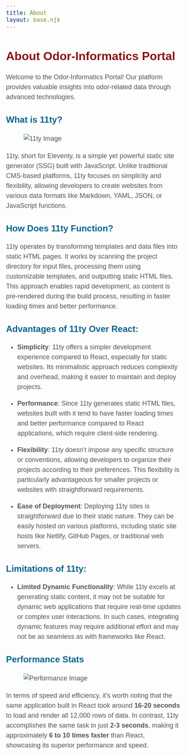 ```yaml
---
title: About
layout: base.njk
---
```

<style>
  body {
    margin-left: 20%;
    margin-right: 20%;
    color: #555;
    font-family: sans-serif;
    font-size: 18px;
    line-height: 1.5;
  }
  h1 {
    color: #8C1414;
    font-size: 32px;
    margin-bottom: 20px;
  }
  h2 {
    color: #03658C;
    font-size: 24px;
    margin-top: 30px;
    margin-bottom: 10px;
  }
  img {
    display: block;
    margin-left: auto;
    margin-right: auto;
    max-width: 80%;
    height: auto;
    margin-top: 20px;
    margin-bottom: 20px;
  }
</style>

# About Odor-Informatics Portal

Welcome to the Odor-Informatics Portal! Our platform provides valuable insights into odor-related data through advanced technologies.

## What is 11ty?

![11ty Image](https://www.datocms-assets.com/48401/1628645210-11ty-blog-tutorial.png)

11ty, short for Eleventy, is a simple yet powerful static site generator (SSG) built with JavaScript. Unlike traditional CMS-based platforms, 11ty focuses on simplicity and flexibility, allowing developers to create websites from various data formats like Markdown, YAML, JSON, or JavaScript functions.

## How Does 11ty Function?

11ty operates by transforming templates and data files into static HTML pages. It works by scanning the project directory for input files, processing them using customizable templates, and outputting static HTML files. This approach enables rapid development, as content is pre-rendered during the build process, resulting in faster loading times and better performance.

## Advantages of 11ty Over React:

- **Simplicity**: 11ty offers a simpler development experience compared to React, especially for static websites. Its minimalistic approach reduces complexity and overhead, making it easier to maintain and deploy projects.

- **Performance**: Since 11ty generates static HTML files, websites built with it tend to have faster loading times and better performance compared to React applications, which require client-side rendering.

- **Flexibility**: 11ty doesn't impose any specific structure or conventions, allowing developers to organize their projects according to their preferences. This flexibility is particularly advantageous for smaller projects or websites with straightforward requirements.

- **Ease of Deployment**: Deploying 11ty sites is straightforward due to their static nature. They can be easily hosted on various platforms, including static site hosts like Netlify, GitHub Pages, or traditional web servers.

## Limitations of 11ty:

- **Limited Dynamic Functionality**: While 11ty excels at generating static content, it may not be suitable for dynamic web applications that require real-time updates or complex user interactions. In such cases, integrating dynamic features may require additional effort and may not be as seamless as with frameworks like React.

## Performance Stats

![Performance Image](https://the-refinery.io/uploads/hero-images/_1200x630_crop_center-center_none/google-lighthouse-04.jpg)

In terms of speed and efficiency, it's worth noting that the same application built in React took around **16-20 seconds** to load and render all 12,000 rows of data. In contrast, 11ty accomplishes the same task in just **2-3 seconds**, making it approximately **6 to 10 times faster** than React, showcasing its superior performance and speed.

